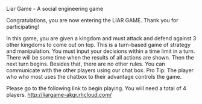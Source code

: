 Liar Game - A social engineering game

Congratulations, you are now entering the LIAR GAME. Thank you for participating!

In this game, you are given a kingdom and must attack and defend against 3 other kingdoms to come out on top.
This is a turn-based game of strategy and manipulation. You must input your decisions within a time limit in a turn. 
There will be some time when the results of all actions are shown. Then the next turn begins. 
Besides that, there are no other rules. You can communicate with the other players using our chat box. 
Pro Tip: The player who who most uses the chatbox to their advantage controls the game.  

Please go to the following link to begin playing. You will need a total of 4 players.
http://liargame-akgr.rhcloud.com/
